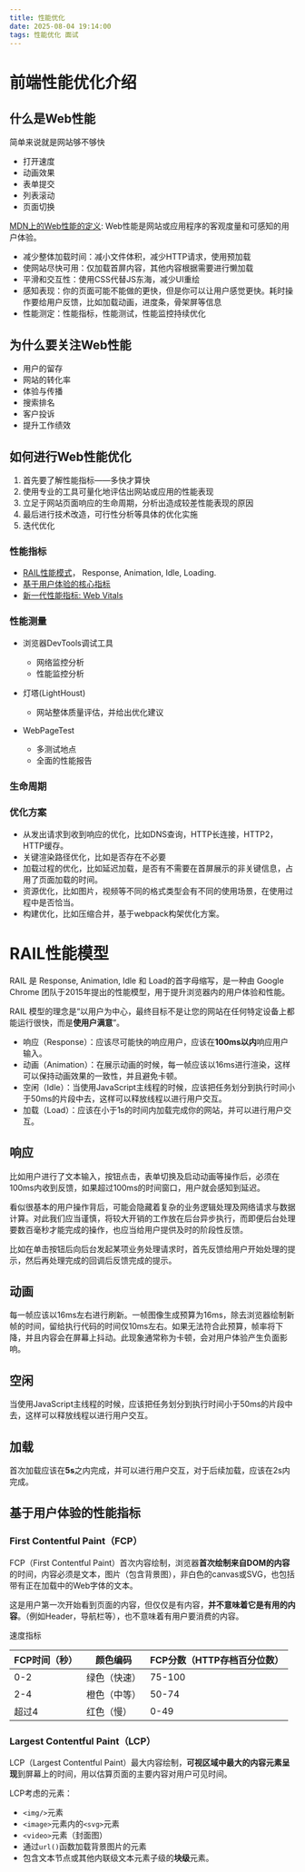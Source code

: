 ```yaml
---
title: 性能优化
date: 2025-08-04 19:14:00
tags: 性能优化 面试
---
```


# 前端性能优化介绍

## 什么是Web性能

简单来说就是网站够不够快

- 打开速度
- 动画效果
- 表单提交
- 列表滚动
- 页面切换


[MDN上的Web性能的定义](https://developer.mozilla.org/zh-CN/docs/Web/Performance): Web性能是网站或应用程序的客观度量和可感知的用户体验。

- 减少整体加载时间：减小文件体积，减少HTTP请求，使用预加载
- 使网站尽快可用：仅加载首屏内容，其他内容根据需要进行懒加载
- 平滑和交互性：使用CSS代替JS东海，减少UI重绘
- 感知表现：你的页面可能不能做的更快，但是你可以让用户感觉更快。耗时操作要给用户反馈，比如加载动画，进度条，骨架屏等信息
- 性能测定：性能指标，性能测试，性能监控持续优化

## 为什么要关注Web性能

- 用户的留存
- 网站的转化率
- 体验与传播
- 搜索排名
- 客户投诉
- 提升工作绩效

## 如何进行Web性能优化

1. 首先要了解性能指标——多快才算快
2. 使用专业的工具可量化地评估出网站或应用的性能表现
3. 立足于网站页面响应的生命周期，分析出造成较差性能表现的原因
4. 最后进行技术改造，可行性分析等具体的优化实施
5. 迭代优化


### 性能指标

- [RAIL性能模式](https://developer.mozilla.org/zh-CN/docs/Glossary/RAIL)， Response, Animation, Idle, Loading.
- [基于用户体验的核心指标]()
- [新一代性能指标: Web Vitals](https://web.dev/vitals)

### 性能测量

- 浏览器DevTools调试工具
  - 网络监控分析
  - 性能监控分析

- 灯塔(LightHoust)
  - 网站整体质量评估，并给出优化建议

- WebPageTest
  - 多测试地点
  - 全面的性能报告

### 生命周期

### 优化方案

- 从发出请求到收到响应的优化，比如DNS查询，HTTP长连接，HTTP2，HTTP缓存。
- 关键渲染路径优化，比如是否存在不必要
- 加载过程的优化，比如延迟加载，是否有不需要在首屏展示的非关键信息，占用了页面加载的时间。
- 资源优化，比如图片，视频等不同的格式类型会有不同的使用场景，在使用过程中是否恰当。
- 构建优化，比如压缩合并，基于webpack构架优化方案。


# RAIL性能模型

RAIL 是 Response, Animation, Idle 和 Load的首字母缩写，是一种由 Google Chrome 团队于2015年提出的性能模型，用于提升浏览器内的用户体验和性能。

RAIL 模型的理念是“以用户为中心，最终目标不是让您的网站在任何特定设备上都能运行很快，而是**使用户满意**”。

- 响应（Response）：应该尽可能快的响应用户，应该在**100ms以内**响应用户输入。
- 动画（Animation）：在展示动画的时候，每一帧应该以16ms进行渲染，这样可以保持动画效果的一致性，并且避免卡顿。
- 空闲（Idle）：当使用JavaScript主线程的时候，应该把任务划分到执行时间小于50ms的片段中去，这样可以释放线程以进行用户交互。
- 加载（Load）：应该在小于1s的时间内加载完成你的网站，并可以进行用户交互。

## 响应

比如用户进行了文本输入，按钮点击，表单切换及启动动画等操作后，必须在100ms内收到反馈，如果超过100ms的时间窗口，用户就会感知到延迟。

看似很基本的用户操作背后，可能会隐藏着复杂的业务逻辑处理及网络请求与数据计算。对此我们应当谨慎，将较大开销的工作放在后台异步执行，而即便后台处理要数百毫秒才能完成的操作，也应当给用户提供及时的阶段性反馈。

比如在单击按钮后向后台发起某项业务处理请求时，首先反馈给用户开始处理的提示，然后再处理完成的回调后反馈完成的提示。

## 动画

每一帧应该以16ms左右进行刷新。一帧图像生成预算为16ms，除去浏览器绘制新帧的时间，留给执行代码的时间仅10ms左右。如果无法符合此预算，帧率将下降，并且内容会在屏幕上抖动。此现象通常称为卡顿，会对用户体验产生负面影响。

## 空闲

当使用JavaScript主线程的时候，应该把任务划分到执行时间小于50ms的片段中去，这样可以释放线程以进行用户交互。


## 加载

首次加载应该在**5s**之内完成，并可以进行用户交互，对于后续加载，应该在2s内完成。

## 基于用户体验的性能指标

### First Contentful Paint（FCP）

FCP（First Contentful Paint）首次内容绘制，浏览器**首次绘制来自DOM的内容**的时间，内容必须是文本，图片（包含背景图），非白色的canvas或SVG，也包括带有正在加载中的Web字体的文本。


这是用户第一次开始看到页面的内容，但仅仅是有内容，**并不意味着它是有用的内容**。（例如Header，导航栏等），也不意味着有用户要消费的内容。

速度指标

| FCP时间（秒） | 颜色编码     | FCP分数（HTTP存档百分位数） |
| ------------- | ------------ | --------------------------- |
| 0-2           | 绿色（快速） | 75-100                      |
| 2-4           | 橙色（中等） | 50-74                       |
| 超过4         | 红色（慢）   | 0-49                        |

### Largest Contentful Paint（LCP）

LCP（Largest Contentful Paint）最大内容绘制，**可视区域中最大的内容元素呈现**到屏幕上的时间，用以估算页面的主要内容对用户可见时间。

LCP考虑的元素：

- `<img/>`元素
- `<image>`元素内的`<svg>`元素
- `<video>`元素（封面图）
- 通过`url()`函数加载背景图片的元素
- 包含文本节点或其他内联级文本元素子级的**块级**元素。



